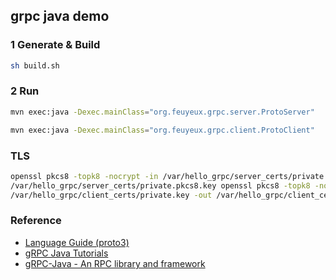 ## grpc java demo

### 1 Generate & Build

```bash
sh build.sh
```

### 2 Run

```bash
mvn exec:java -Dexec.mainClass="org.feuyeux.grpc.server.ProtoServer"
```

```bash
mvn exec:java -Dexec.mainClass="org.feuyeux.grpc.client.ProtoClient"
```

### TLS
```bash
openssl pkcs8 -topk8 -nocrypt -in /var/hello_grpc/server_certs/private.key -out
/var/hello_grpc/server_certs/private.pkcs8.key openssl pkcs8 -topk8 -nocrypt -in
/var/hello_grpc/client_certs/private.key -out /var/hello_grpc/client_certs/private.pkcs8.key
```

### Reference

- [Language Guide (proto3)](https://developers.google.com/protocol-buffers/docs/proto3)
- [gRPC Java Tutorials](https://grpc.io/docs/tutorials/basic/java.html)
- [gRPC-Java - An RPC library and framework](https://github.com/grpc/grpc-java)